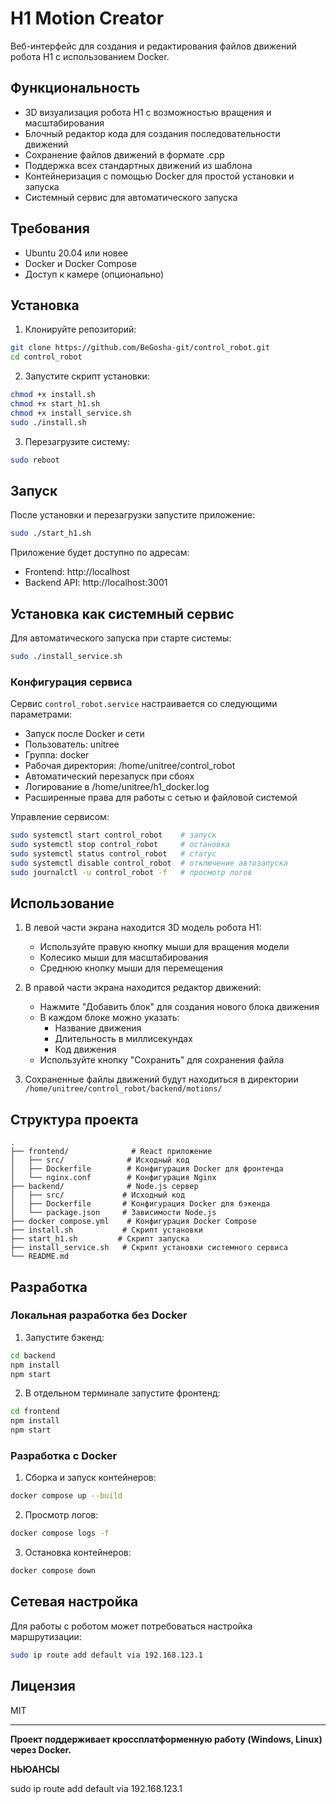 # H1 Motion Creator

Веб-интерфейс для создания и редактирования файлов движений робота H1 с использованием Docker.

## Функциональность

- 3D визуализация робота H1 с возможностью вращения и масштабирования
- Блочный редактор кода для создания последовательности движений
- Сохранение файлов движений в формате .cpp
- Поддержка всех стандартных движений из шаблона
- Контейнеризация с помощью Docker для простой установки и запуска
- Системный сервис для автоматического запуска

## Требования

- Ubuntu 20.04 или новее
- Docker и Docker Compose
- Доступ к камере (опционально)

## Установка

1. Клонируйте репозиторий:
```bash
git clone https://github.com/BeGosha-git/control_robot.git
cd control_robot
```

2. Запустите скрипт установки:
```bash
chmod +x install.sh
chmod +x start_h1.sh
chmod +x install_service.sh
sudo ./install.sh
```

3. Перезагрузите систему:
```bash
sudo reboot
```

## Запуск

После установки и перезагрузки запустите приложение:
```bash
sudo ./start_h1.sh
```

Приложение будет доступно по адресам:
- Frontend: http://localhost
- Backend API: http://localhost:3001

## Установка как системный сервис

Для автоматического запуска при старте системы:
```bash
sudo ./install_service.sh
```

### Конфигурация сервиса

Сервис `control_robot.service` настраивается со следующими параметрами:
- Запуск после Docker и сети
- Пользователь: unitree
- Группа: docker
- Рабочая директория: /home/unitree/control_robot
- Автоматический перезапуск при сбоях
- Логирование в /home/unitree/h1_docker.log
- Расширенные права для работы с сетью и файловой системой

Управление сервисом:
```bash
sudo systemctl start control_robot    # запуск
sudo systemctl stop control_robot     # остановка
sudo systemctl status control_robot   # статус
sudo systemctl disable control_robot  # отключение автозапуска
sudo journalctl -u control_robot -f   # просмотр логов
```

## Использование

1. В левой части экрана находится 3D модель робота H1:
   - Используйте правую кнопку мыши для вращения модели
   - Колесико мыши для масштабирования
   - Среднюю кнопку мыши для перемещения

2. В правой части экрана находится редактор движений:
   - Нажмите "Добавить блок" для создания нового блока движения
   - В каждом блоке можно указать:
     - Название движения
     - Длительность в миллисекундах
     - Код движения
   - Используйте кнопку "Сохранить" для сохранения файла

3. Сохраненные файлы движений будут находиться в директории `/home/unitree/control_robot/backend/motions/`

## Структура проекта

```
.
├── frontend/              # React приложение
│   ├── src/              # Исходный код
│   ├── Dockerfile        # Конфигурация Docker для фронтенда
│   └── nginx.conf        # Конфигурация Nginx
├── backend/              # Node.js сервер
│   ├── src/             # Исходный код
│   ├── Dockerfile       # Конфигурация Docker для бэкенда
│   └── package.json     # Зависимости Node.js
├── docker compose.yml    # Конфигурация Docker Compose
├── install.sh           # Скрипт установки
├── start_h1.sh         # Скрипт запуска
├── install_service.sh   # Скрипт установки системного сервиса
└── README.md
```

## Разработка

### Локальная разработка без Docker

1. Запустите бэкенд:
```bash
cd backend
npm install
npm start
```

2. В отдельном терминале запустите фронтенд:
```bash
cd frontend
npm install
npm start
```

### Разработка с Docker

1. Сборка и запуск контейнеров:
```bash
docker compose up --build
```

2. Просмотр логов:
```bash
docker compose logs -f
```

3. Остановка контейнеров:
```bash
docker compose down
```

## Сетевая настройка

Для работы с роботом может потребоваться настройка маршрутизации:
```bash
sudo ip route add default via 192.168.123.1
```

## Лицензия

MIT

---

**Проект поддерживает кроссплатформенную работу (Windows, Linux) через Docker.**






**НЬЮАНСЫ**

sudo ip route add default via 192.168.123.1
